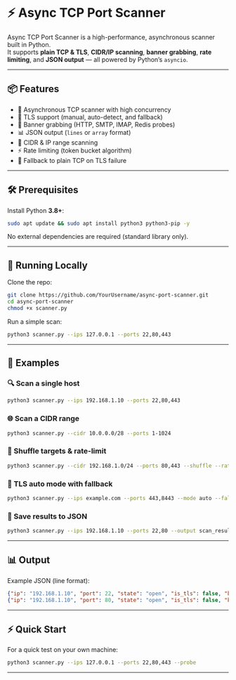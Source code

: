 # ⚡ Async TCP Port Scanner

Async TCP Port Scanner is a high-performance, asynchronous scanner built in Python.  
It supports **plain TCP & TLS**, **CIDR/IP scanning**, **banner grabbing**, **rate limiting**, and **JSON output** — all powered by Python’s `asyncio`.

---

## 📦 Features

- 🚀 Asynchronous TCP scanner with high concurrency  
- 🔐 TLS support (manual, auto-detect, and fallback)  
- 🪪 Banner grabbing (HTTP, SMTP, IMAP, Redis probes)  
- 📊 JSON output (`lines` or `array` format)  
- 🎯 CIDR & IP range scanning  
- ⚡ Rate limiting (token bucket algorithm)  
- 🔄 Fallback to plain TCP on TLS failure  

---

## 🛠️ Prerequisites

Install Python **3.8+**:

```bash
sudo apt update && sudo apt install python3 python3-pip -y
```

No external dependencies are required (standard library only).

---

## 🐍 Running Locally

Clone the repo:

```bash
git clone https://github.com/YourUsername/async-port-scanner.git
cd async-port-scanner
chmod +x scanner.py
```

Run a simple scan:

```bash
python3 scanner.py --ips 127.0.0.1 --ports 22,80,443
```

---

## 📖 Examples

### 🔍 Scan a single host
```bash
python3 scanner.py --ips 192.168.1.10 --ports 22,80,443
```

### 🌐 Scan a CIDR range
```bash
python3 scanner.py --cidr 10.0.0.0/28 --ports 1-1024
```

### 🎲 Shuffle targets & rate-limit
```bash
python3 scanner.py --cidr 192.168.1.0/24 --ports 80,443 --shuffle --rate 100 --burst 200
```

### 🔐 TLS auto mode with fallback
```bash
python3 scanner.py --ips example.com --ports 443,8443 --mode auto --fallback-plain
```

### 💾 Save results to JSON
```bash
python3 scanner.py --ips 192.168.1.10 --ports 22,80 --output scan_results.json --format array
```

---

## 📊 Output

Example JSON (line format):

```json
{"ip": "192.168.1.10", "port": 22, "state": "open", "is_tls": false, "banner": "SSH-2.0-OpenSSH_8.9p1", "connect_time_ms": 10.5}
{"ip": "192.168.1.10", "port": 80, "state": "open", "is_tls": false, "banner": "HTTP/1.1 200 OK", "connect_time_ms": 8.3}
```

---

## ⚡ Quick Start

For a quick test on your own machine:

```bash
python3 scanner.py --ips 127.0.0.1 --ports 22,80,443 --probe
```

---
